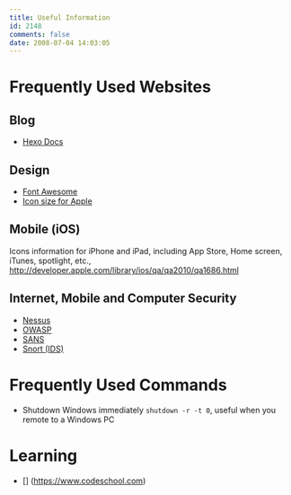 ```yaml
---
title: Useful Information
id: 2148
comments: false
date: 2008-07-04 14:03:05
---
```



# Frequently Used Websites

## Blog
* [Hexo Docs](https://hexo.io/docs)

## Design
* [Font Awesome](http://fontawesome.io/icons/#brand)
* [Icon size for Apple](http://developer.apple.com/library/ios/qa/qa2010/qa1686.html)

## Mobile (iOS)
Icons information for iPhone and iPad, including App Store, Home screen, iTunes, spotlight, etc., http://developer.apple.com/library/ios/qa/qa2010/qa1686.html 

## Internet, Mobile and Computer Security

* [Nessus](https://www.nessus.org/)
* [OWASP](https://www.owasp.org/)
* [SANS](https://www.sans.org)
* [Snort (IDS)](https://www.snort.org)

# Frequently Used Commands
* Shutdown Windows immediately ```shutdown -r -t 0```, useful when you remote to a Windows PC

# Learning

* [] (https://www.codeschool.com)
